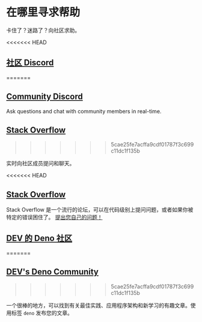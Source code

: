 # 在哪里寻求帮助

卡住了？迷路了？向社区求助。

<<<<<<< HEAD
## [社区 Discord](https://discord.gg/deno)
=======
## [Community Discord](https://discord.gg/deno)

Ask questions and chat with community members in real-time.

## [Stack Overflow](https://stackoverflow.com/questions/tagged/deno)
>>>>>>> 5cae25fe7acffa9cdf01787f3c699c11dc1f135b

实时向社区成员提问和聊天。

<<<<<<< HEAD
## [Stack Overflow](https://stackoverflow.com/questions/tagged/deno)

Stack Overflow
是一个流行的论坛，可以在代码级别上提问问题，或者如果你被特定的错误困住了。
[提出您自己的问题！](https://stackoverflow.com/questions/ask?tags=deno)

## [DEV 的 Deno 社区](https://dev.to/t/deno)
=======
## [DEV's Deno Community](https://dev.to/t/deno)
>>>>>>> 5cae25fe7acffa9cdf01787f3c699c11dc1f135b

一个很棒的地方，可以找到有关最佳实践、应用程序架构和新学习的有趣文章。使用标签
`deno` 发布您的文章。
